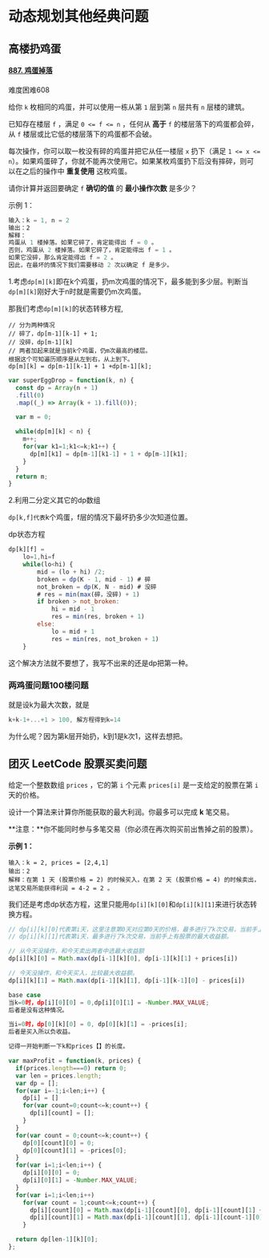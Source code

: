 #  动态规划其他经典问题

##   高楼扔鸡蛋

#### [887. 鸡蛋掉落](https://leetcode-cn.com/problems/super-egg-drop/)

难度困难608

给你 `k` 枚相同的鸡蛋，并可以使用一栋从第 `1` 层到第 `n` 层共有 `n` 层楼的建筑。

已知存在楼层 `f` ，满足 `0 <= f <= n` ，任何从 **高于** `f` 的楼层落下的鸡蛋都会碎，从 `f` 楼层或比它低的楼层落下的鸡蛋都不会破。

每次操作，你可以取一枚没有碎的鸡蛋并把它从任一楼层 `x` 扔下（满足 `1 <= x <= n`）。如果鸡蛋碎了，你就不能再次使用它。如果某枚鸡蛋扔下后没有摔碎，则可以在之后的操作中 **重复使用** 这枚鸡蛋。

请你计算并返回要确定 `f` **确切的值** 的 **最小操作次数** 是多少？



示例 1：

```js
输入：k = 1, n = 2
输出：2
解释：
鸡蛋从 1 楼掉落。如果它碎了，肯定能得出 f = 0 。 
否则，鸡蛋从 2 楼掉落。如果它碎了，肯定能得出 f = 1 。 
如果它没碎，那么肯定能得出 f = 2 。 
因此，在最坏的情况下我们需要移动 2 次以确定 f 是多少。 
```



1.考虑`dp[m][k]`即在k个鸡蛋，扔m次鸡蛋的情况下，最多能到多少层。判断当`dp[m][k]`刚好大于n时就是需要仍m次鸡蛋。

那我们考虑`dp[m][k]`的状态转移方程,

```
// 分为两种情况
// 碎了，dp[m-1][k-1] + 1;
// 没碎，dp[m-1][k]
// 两者加起来就是当前k个鸡蛋，仍m次最高的楼层。
根据这个可知遍历顺序是从左到右，从上到下。
dp[m][k] = dp[m-1][k-1] + 1 +dp[m-1][k];
```





```js
var superEggDrop = function(k, n) {
  const dp = Array(n + 1)
  .fill(0)
  .map((_) => Array(k + 1).fill(0));

  var m = 0;

  while(dp[m][k] < n) {
    m++;
    for(var k1=1;k1<=k;k1++) {
      dp[m][k1] = dp[m-1][k1-1] + 1 + dp[m-1][k1];
    }
  }
  return m;
}
```





2.利用二分定义其它的dp数组

`dp[k,f]代表`k个鸡蛋，f层的情况下最坏扔多少次知道位置。

dp状态方程

```js
dp[k][f] =
    lo=1,hi=f
    while(lo<hi) {
        mid = (lo + hi) /2;
        broken = dp(K - 1, mid - 1) # 碎
        not_broken = dp(K, N - mid) # 没碎
        # res = min(max(碎，没碎) + 1)
        if broken > not_broken:
        	hi = mid - 1
        	res = min(res, broken + 1)
        else:
        	lo = mid + 1
        	res = min(res, not_broken + 1)
    }
```



这个解决方法就不要想了，我写不出来的还是dp把第一种。



###  两鸡蛋问题100楼问题

就是设k为最大次数，就是

```js
k+k-1+...+1 > 100, 解方程得到k=14
```

为什么呢？因为第k层开始扔，k到1是k次1，这样去想把。



##  团灭 LeetCode 股票买卖问题

给定一个整数数组 `prices` ，它的第 `i` 个元素 `prices[i]` 是一支给定的股票在第 `i` 天的价格。

设计一个算法来计算你所能获取的最大利润。你最多可以完成 **k** 笔交易。

**注意：**你不能同时参与多笔交易（你必须在再次购买前出售掉之前的股票）。

 

**示例 1：**

```
输入：k = 2, prices = [2,4,1]
输出：2
解释：在第 1 天 (股票价格 = 2) 的时候买入，在第 2 天 (股票价格 = 4) 的时候卖出，这笔交易所能获得利润 = 4-2 = 2 。
```



我们还是考虑dp状态方程，这里只能用`dp[i][k][0]`和`dp[i][k][1]`来进行状态转换方程。

```js
// dp[i][k][0]代表第i天，这里注意第0天对应第0天的价格，最多进行了k次交易，当前手上没有股票的最大收益额。
// dp[i][k][1]代表第i天，最多进行了k次交易，当前手上有股票的最大收益额。

// 从今天没操作，和今天卖出两者中选最大收益额
dp[i][k][0] = Math.max(dp[i-1][k][0], dp[i-1][k][1] + prices[i])

// 今天没操作，和今天买入，比较最大收益额。
dp[i][k][1] = Math.max(dp[i-1][k][1], dp[i-1][k-1][0] - prices[i])

base case
当k=0时，dp[i][0][0] = 0,dp[i][0][1] = -Number.MAX_VALUE;
后者是没有这种情况。

当i=0时，dp[0][k][0] = 0, dp[0][k][1] = -prices[i];
后者是买入所以负收益。

记得一开始判断一下k和prices【】的长度。
```



```js
var maxProfit = function(k, prices) {
  if(prices.length===0) return 0;
  var len = prices.length;
  var dp = [];
  for(var i=-1;i<len;i++) {
    dp[i] = []
    for(var count=0;count<=k;count++) {
      dp[i][count] = [];
    }
  }
  for(var count = 0;count<=k;count++) {
    dp[0][count][0] = 0;
    dp[0][count][1] = -prices[0];
  }
  for(var i=1;i<len;i++) {
    dp[i][0][0] = 0;
    dp[i][0][1] = -Number.MAX_VALUE;
  }
  for(var i=1;i<len;i++)
    for(var count = 1;count<=k;count++) {
      dp[i][count][0] = Math.max(dp[i-1][count][0], dp[i-1][count][1] + prices[i]);
      dp[i][count][1] = Math.max(dp[i-1][count][1], dp[i-1][count-1][0] - prices[i]);
    }

  return dp[len-1][k][0];
};
```







